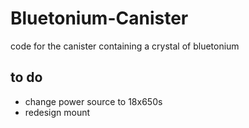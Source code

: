 # Bluetonium-Canister
code for the canister containing a crystal of bluetonium

## to do
- change power source to 18x650s
- redesign mount 
